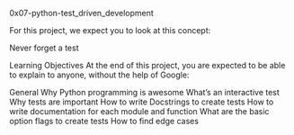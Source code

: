 0x07-python-test_driven_development

For this project, we expect you to look at this concept:

Never forget a test

Learning Objectives
At the end of this project, you are expected to be able to explain to anyone, without the help of Google:

General
Why Python programming is awesome
What’s an interactive test
Why tests are important
How to write Docstrings to create tests
How to write documentation for each module and function
What are the basic option flags to create tests
How to find edge cases
